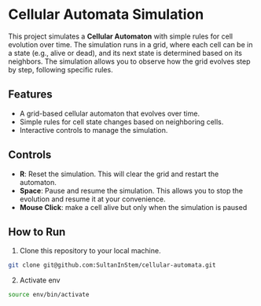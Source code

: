 # Cellular Automata Simulation

This project simulates a **Cellular Automaton** with simple rules for cell evolution over time. The simulation runs in a grid, where each cell can be in a state (e.g., alive or dead), and its next state is determined based on its neighbors. The simulation allows you to observe how the grid evolves step by step, following specific rules.

## Features

- A grid-based cellular automaton that evolves over time.
- Simple rules for cell state changes based on neighboring cells.
- Interactive controls to manage the simulation.

## Controls

- **R**: Reset the simulation. This will clear the grid and restart the automaton.
- **Space**: Pause and resume the simulation. This allows you to stop the evolution and resume it at your convenience.
- **Mouse Click**: make a cell alive but only when the simulation is paused


## How to Run

1. Clone this repository to your local machine.

``` bash 
git clone git@github.com:SultanInStem/cellular-automata.git
``` 

2. Activate env 
``` bash 
source env/bin/activate
```
